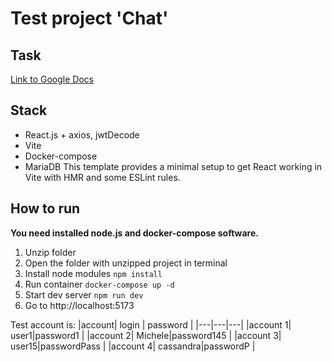 # Test project 'Chat'

## Task

[Link to Google Docs](https://docs.google.com/document/d/e/2PACX-1vSQmGsj3DWsHZngl8K_tfireSvrk-MRxiJQfB1nc2CYpPZRSNJMZA_GwzYOQSiWEydJabs-5HJz7auc/pub)

## Stack

- React.js + axios, jwtDecode
- Vite
- Docker-compose
- MariaDB
  This template provides a minimal setup to get React working in Vite with HMR and some ESLint rules.

## How to run

**You need installed node.js and docker-compose software.**

1. Unzip folder
2. Open the folder with unzipped project in terminal
3. Install node modules
   `npm install`
4. Run container
   `docker-compose up -d`
5. Start dev server
   `npm run dev`
6. Go to http://localhost:5173

Test account is:
|account| login | password |
|---|---|---|
|account 1| user1|password1 |
|account 2| Michele|password145 |
|account 3| user15|passwordPass |
|account 4| cassandra|passwordP |
